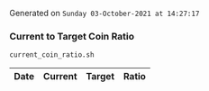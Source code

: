 Generated on `Sunday 03-October-2021 at 14:27:17`

### Current to Target Coin Ratio
`current_coin_ratio.sh`

Date|Current|Target|Ratio
---|---|---|---
